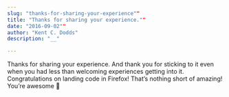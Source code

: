 ```yaml
---
slug: "thanks-for-sharing-your-experience""
title: "Thanks for sharing your experience.""
date: "2016-09-02""
author: "Kent C. Dodds"
description: "__"

---
```


Thanks for sharing your experience. And thank you for sticking to it even when
you had less than welcoming experiences getting into it. Congratulations on
landing code in Firefox! That’s nothing short of amazing! You’re awesome 👏

